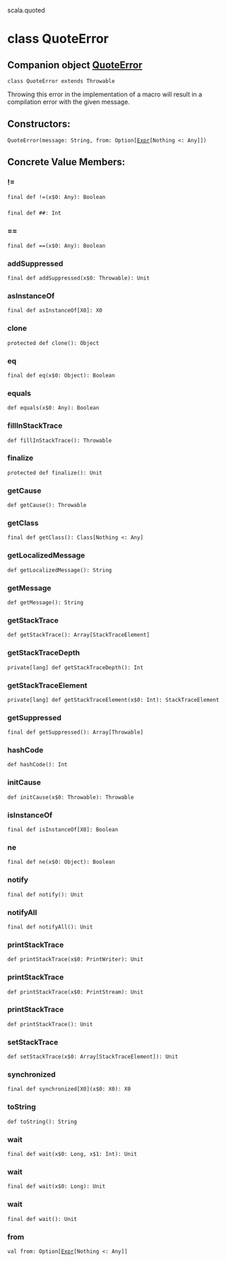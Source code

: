 scala.quoted
# class QuoteError

## Companion object <a href="./QuoteError$.md">QuoteError</a>

<pre><code class="language-scala" >class QuoteError extends Throwable</pre></code>
Throwing this error in the implementation of a macro
will result in a compilation error with the given message.

## Constructors:
<pre><code class="language-scala" >QuoteError(message: String, from: Option[<a href="./Expr.md">Expr</a>[Nothing <: Any]])</pre></code>

## Concrete Value Members:
### !=
<pre><code class="language-scala" >final def !=(x$0: Any): Boolean</pre></code>

### ##
<pre><code class="language-scala" >final def ##: Int</pre></code>

### ==
<pre><code class="language-scala" >final def ==(x$0: Any): Boolean</pre></code>

### addSuppressed
<pre><code class="language-scala" >final def addSuppressed(x$0: Throwable): Unit</pre></code>

### asInstanceOf
<pre><code class="language-scala" >final def asInstanceOf[X0]: X0</pre></code>

### clone
<pre><code class="language-scala" >protected def clone(): Object</pre></code>

### eq
<pre><code class="language-scala" >final def eq(x$0: Object): Boolean</pre></code>

### equals
<pre><code class="language-scala" >def equals(x$0: Any): Boolean</pre></code>

### fillInStackTrace
<pre><code class="language-scala" >def fillInStackTrace(): Throwable</pre></code>

### finalize
<pre><code class="language-scala" >protected def finalize(): Unit</pre></code>

### getCause
<pre><code class="language-scala" >def getCause(): Throwable</pre></code>

### getClass
<pre><code class="language-scala" >final def getClass(): Class[Nothing <: Any]</pre></code>

### getLocalizedMessage
<pre><code class="language-scala" >def getLocalizedMessage(): String</pre></code>

### getMessage
<pre><code class="language-scala" >def getMessage(): String</pre></code>

### getStackTrace
<pre><code class="language-scala" >def getStackTrace(): Array[StackTraceElement]</pre></code>

### getStackTraceDepth
<pre><code class="language-scala" >private[lang] def getStackTraceDepth(): Int</pre></code>

### getStackTraceElement
<pre><code class="language-scala" >private[lang] def getStackTraceElement(x$0: Int): StackTraceElement</pre></code>

### getSuppressed
<pre><code class="language-scala" >final def getSuppressed(): Array[Throwable]</pre></code>

### hashCode
<pre><code class="language-scala" >def hashCode(): Int</pre></code>

### initCause
<pre><code class="language-scala" >def initCause(x$0: Throwable): Throwable</pre></code>

### isInstanceOf
<pre><code class="language-scala" >final def isInstanceOf[X0]: Boolean</pre></code>

### ne
<pre><code class="language-scala" >final def ne(x$0: Object): Boolean</pre></code>

### notify
<pre><code class="language-scala" >final def notify(): Unit</pre></code>

### notifyAll
<pre><code class="language-scala" >final def notifyAll(): Unit</pre></code>

### printStackTrace
<pre><code class="language-scala" >def printStackTrace(x$0: PrintWriter): Unit</pre></code>

### printStackTrace
<pre><code class="language-scala" >def printStackTrace(x$0: PrintStream): Unit</pre></code>

### printStackTrace
<pre><code class="language-scala" >def printStackTrace(): Unit</pre></code>

### setStackTrace
<pre><code class="language-scala" >def setStackTrace(x$0: Array[StackTraceElement]): Unit</pre></code>

### synchronized
<pre><code class="language-scala" >final def synchronized[X0](x$0: X0): X0</pre></code>

### toString
<pre><code class="language-scala" >def toString(): String</pre></code>

### wait
<pre><code class="language-scala" >final def wait(x$0: Long, x$1: Int): Unit</pre></code>

### wait
<pre><code class="language-scala" >final def wait(x$0: Long): Unit</pre></code>

### wait
<pre><code class="language-scala" >final def wait(): Unit</pre></code>

### from
<pre><code class="language-scala" >val from: Option[<a href="./Expr.md">Expr</a>[Nothing <: Any]]</pre></code>

